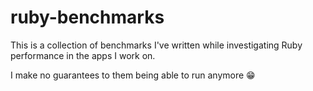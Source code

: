 # ruby-benchmarks

This is a collection of benchmarks I've written while investigating Ruby performance in the apps I work on.

I make no guarantees to them being able to run anymore :grin:
